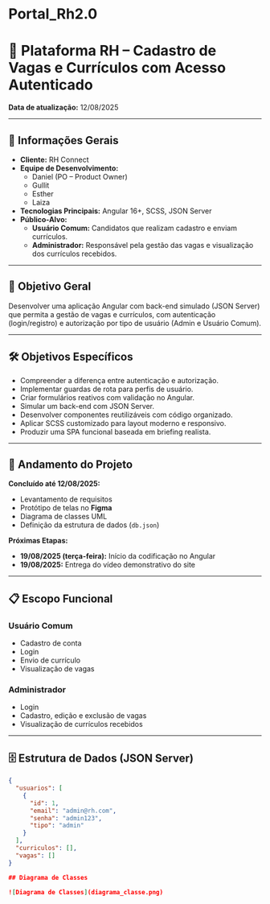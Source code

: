 # Portal_Rh2.0

# 📄 Plataforma RH – Cadastro de Vagas e Currículos com Acesso Autenticado

**Data de atualização:** 12/08/2025

---

## 📌 Informações Gerais
- **Cliente:** RH Connect  
- **Equipe de Desenvolvimento:**
  - Daniel (PO – Product Owner)
  - Gullit
  - Esther
  - Laiza
- **Tecnologias Principais:** Angular 16+, SCSS, JSON Server  
- **Público-Alvo:**
  - **Usuário Comum:** Candidatos que realizam cadastro e enviam currículos.
  - **Administrador:** Responsável pela gestão das vagas e visualização dos currículos recebidos.

---

## 🎯 Objetivo Geral
Desenvolver uma aplicação Angular com back-end simulado (JSON Server) que permita a gestão de vagas e currículos, com autenticação (login/registro) e autorização por tipo de usuário (Admin e Usuário Comum).

---

## 🛠 Objetivos Específicos
- Compreender a diferença entre autenticação e autorização.  
- Implementar guardas de rota para perfis de usuário.  
- Criar formulários reativos com validação no Angular.  
- Simular um back-end com JSON Server.  
- Desenvolver componentes reutilizáveis com código organizado.  
- Aplicar SCSS customizado para layout moderno e responsivo.  
- Produzir uma SPA funcional baseada em briefing realista.  

---

## 📅 Andamento do Projeto
**Concluído até 12/08/2025:**
- Levantamento de requisitos
- Protótipo de telas no **Figma**
- Diagrama de classes UML
- Definição da estrutura de dados (`db.json`)

**Próximas Etapas:**
- **19/08/2025 (terça-feira):** Início da codificação no Angular  
- **19/08/2025:** Entrega do vídeo demonstrativo do site  

---

## 📋 Escopo Funcional

### Usuário Comum
- Cadastro de conta  
- Login  
- Envio de currículo  
- Visualização de vagas  

### Administrador
- Login  
- Cadastro, edição e exclusão de vagas  
- Visualização de currículos recebidos  

---

## 🗄 Estrutura de Dados (JSON Server)
```json
{
  "usuarios": [
    {
      "id": 1,
      "email": "admin@rh.com",
      "senha": "admin123",
      "tipo": "admin"
    }
  ],
  "curriculos": [],
  "vagas": []
}

## Diagrama de Classes

![Diagrama de Classes](diagrama_classe.png)
